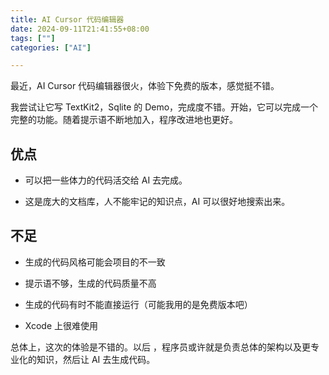 ```yaml
---
title: AI Cursor 代码编辑器
date: 2024-09-11T21:41:55+08:00
tags: [""]
categories: ["AI"]

---
```


最近，AI Cursor 代码编辑器很火，体验下免费的版本，感觉挺不错。

我尝试让它写 TextKit2，Sqlite 的 Demo，完成度不错。开始，它可以完成一个完整的功能。随着提示语不断地加入，程序改进地也更好。

## 优点

* 可以把一些体力的代码活交给 AI 去完成。

* 这是庞大的文档库，人不能牢记的知识点，AI 可以很好地搜索出来。

## 不足

* 生成的代码风格可能会项目的不一致

* 提示语不够，生成的代码质量不高

* 生成的代码有时不能直接运行（可能我用的是免费版本吧）

* Xcode 上很难使用

总体上，这次的体验是不错的。以后 ，程序员或许就是负责总体的架构以及更专业化的知识，然后让 AI 去生成代码。


